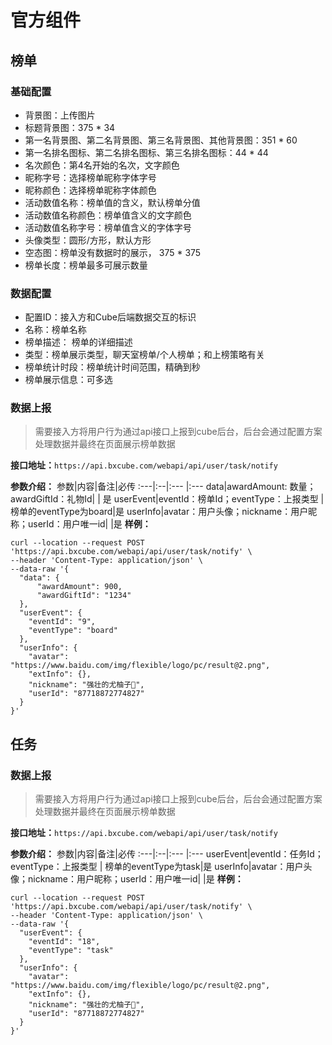 # 官方组件

## 榜单
### 基础配置
- 背景图：上传图片
- 标题背景图：375 * 34
- 第一名背景图、第二名背景图、第三名背景图、其他背景图：351 * 60
- 第一名排名图标、第二名排名图标、第三名排名图标：44 * 44
- 名次颜色：第4名开始的名次，文字颜色
- 昵称字号：选择榜单昵称字体字号
- 昵称颜色：选择榜单昵称字体颜色
- 活动数值名称：榜单值的含义，默认榜单分值
- 活动数值名称颜色：榜单值含义的文字颜色
- 活动数值名称字号：榜单值含义的字体字号
- 头像类型：圆形/方形，默认方形
- 空态图：榜单没有数据时的展示， 375 * 375
- 榜单长度：榜单最多可展示数量

### 数据配置
- 配置ID：接入方和Cube后端数据交互的标识
- 名称：榜单名称
- 榜单描述： 榜单的详细描述
- 类型：榜单展示类型，聊天室榜单/个人榜单；和上榜策略有关
- 榜单统计时段：榜单统计时间范围，精确到秒
- 榜单展示信息：可多选

### 数据上报
> 需要接入方将用户行为通过api接口上报到cube后台，后台会通过配置方案处理数据并最终在页面展示榜单数据

**接口地址：**`https://api.bxcube.com/webapi/api/user/task/notify`

**参数介绍：**
参数|内容|备注|必传
:---|:--|:--- |:---
data|awardAmount: 数量；awardGiftId：礼物Id| | 是 
userEvent|eventId：榜单Id；eventType：上报类型 | 榜单的eventType为board|是
userInfo|avatar：用户头像；nickname：用户昵称；userId：用户唯一id| |是
**样例：**
``` curl
curl --location --request POST 'https://api.bxcube.com/webapi/api/user/task/notify' \
--header 'Content-Type: application/json' \
--data-raw '{
  "data": {
      "awardAmount": 900,
      "awardGiftId": "1234"
  },
  "userEvent": {
    "eventId": "9",
    "eventType": "board"
  },
  "userInfo": {
    "avatar": "https://www.baidu.com/img/flexible/logo/pc/result@2.png",
    "extInfo": {},
    "nickname": "强壮的尤柚子🎃",
    "userId": "87718872774827"
  }
}'
```


## 任务

### 数据上报
> 需要接入方将用户行为通过api接口上报到cube后台，后台会通过配置方案处理数据并最终在页面展示榜单数据

**接口地址：**`https://api.bxcube.com/webapi/api/user/task/notify`

**参数介绍：**
参数|内容|备注|必传
:---|:--|:--- |:---
userEvent|eventId：任务Id；eventType：上报类型 | 榜单的eventType为task|是
userInfo|avatar：用户头像；nickname：用户昵称；userId：用户唯一id| |是
**样例：**
``` curl
curl --location --request POST 'https://api.bxcube.com/webapi/api/user/task/notify' \
--header 'Content-Type: application/json' \
--data-raw '{
  "userEvent": {
    "eventId": "18",
    "eventType": "task"
  },
  "userInfo": {
    "avatar": "https://www.baidu.com/img/flexible/logo/pc/result@2.png",
    "extInfo": {},
    "nickname": "强壮的尤柚子🎃",
    "userId": "87718872774827"
  }
}'
```